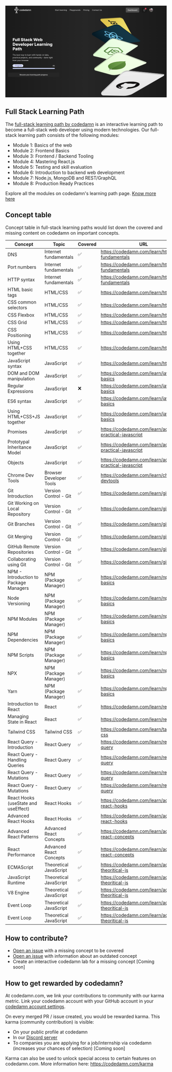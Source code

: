 !['fullstack learning path'](./assets/hero.png)

## Full Stack Learning Path

The [full-stack learning path by codedamn](https://codedamn.com/learning-paths/fullstack) is an interactive learning path to become a full-stack web developer using modern technologies. Our full-stack learning path consists of the following modules:

-   Module 1: Basics of the web
-   Module 2: Frontend Basics
-   Module 3: Frontend / Backend Tooling
-   Module 4: Mastering React.js
-   Module 5: Testing and skill evaluation
-   Module 6: Introduction to backend web development
-   Module 7: Node.js, MongoDB and REST/GraphQL
-   Module 8: Production Ready Practices

Explore all the modules on codedamn's learning path page. [Know more here](https://codedamn.com/learning-paths/fullstack)

## Concept table

Concept table in full-stack learning paths would list down the covered and missing content on codedamn on important concepts.

| Concept                                | Topic                   | Covered | URL                                                      | Outdated |
| -------------------------------------- | ----------------------- | ------- | -------------------------------------------------------- | -------- |
| DNS                                    | Internet fundamentals   | ✅       | https://codedamn.com/learn/http-fundamentals             | No       |
| Port numbers                           | Internet fundamentals   | ✅       | https://codedamn.com/learn/http-fundamentals             | No       |
| HTTP syntax                            | Internet fundamentals   | ✅       | https://codedamn.com/learn/http-fundamentals             | No       |
| HTML basic tags                        | HTML/CSS                | ✅       | https://codedamn.com/learn/html-css                      | No       |
| CSS common selectors                   | HTML/CSS                | ✅       | https://codedamn.com/learn/html-css                      | No       |
| CSS Flexbox                            | HTML/CSS                | ✅       | https://codedamn.com/learn/html-css                      | No       |
| CSS Grid                               | HTML/CSS                | ✅       | https://codedamn.com/learn/html-css                      | No       |
| CSS Positioning                        | HTML/CSS                | ✅       | https://codedamn.com/learn/html-css                      | No       |
| Using HTML+CSS together                | HTML/CSS                | ✅       | https://codedamn.com/learn/html-css                      | No       |
| JavaScript syntax                      | JavaScript              | ✅       | https://codedamn.com/learn/html-css                      | No       |
| DOM and DOM manipulation               | JavaScript              | ✅       | https://codedamn.com/learn/javascript-basics             | No       |
| Regular Expressions                    | JavaScript              | ❌       | https://codedamn.com/learn/javascript-basics             | -        |
| ES6 syntax                             | JavaScript              | ✅       | https://codedamn.com/learn/javascript-basics             | No       |
| Using HTML+CSS+JS together             | JavaScript              | ✅       | https://codedamn.com/learn/javascript-basics             | No       |
| Promises                               | JavaScript              | ✅       | https://codedamn.com/learn/advanced-practical-javascript | No       |
| Prototypal Inheritance Model           | JavaScript              | ✅       | https://codedamn.com/learn/advanced-practical-javascript | No       |
| Objects                                | JavaScript              | ✅       | https://codedamn.com/learn/advanced-practical-javascript | No       |
| Chrome Dev Tools                       | Browser Developer Tools | ✅       | https://codedamn.com/learn/chrome-devtools               | No       |
| Git Introduction                       | Version Control - Git   | ✅       | https://codedamn.com/learn/git-basics                    | No       |
| Git Working on Local Repository        | Version Control - Git   | ✅       | https://codedamn.com/learn/git-basics                    | No       |
| Git Branches                           | Version Control - Git   | ✅       | https://codedamn.com/learn/git-basics                    | No       |
| Git Merging                            | Version Control - Git   | ✅       | https://codedamn.com/learn/git-basics                    | No       |
| GitHub Remote Repositories             | Version Control - Git   | ✅       | https://codedamn.com/learn/git-basics                    | No       |
| Collaborating using Git                | Version Control - Git   | ✅       | https://codedamn.com/learn/git-basics                    | No       |
| NPM - Introduction to Package Managers | NPM (Package Manager)   | ✅       | https://codedamn.com/learn/npm-basics                    | No       |
| Node Versioning                        | NPM (Package Manager)   | ✅       | https://codedamn.com/learn/npm-basics                    | No       |
| NPM Modules                            | NPM (Package Manager)   | ✅       | https://codedamn.com/learn/npm-basics                    | No       |
| NPM Dependencies                       | NPM (Package Manager)   | ✅       | https://codedamn.com/learn/npm-basics                    | No       |
| NPM Scripts                            | NPM (Package Manager)   | ✅       | https://codedamn.com/learn/npm-basics                    | No       |
| NPX                                    | NPM (Package Manager)   | ✅       | https://codedamn.com/learn/npm-basics                    | No       |
| Yarn                                   | NPM (Package Manager)   | ✅       | https://codedamn.com/learn/npm-basics                    | No       |
| Introduction to React                  | React                   | ✅       | https://codedamn.com/learn/reactjs                       | No       |
| Managing State in React                | React                   | ✅       | https://codedamn.com/learn/reactjs                       | No       |
| Tailwind CSS                           | Tailwind CSS            | ✅       | https://codedamn.com/learn/tailwind-css                  | No       |
| React Query - Introduction             | React Query             | ✅       | https://codedamn.com/learn/react-query                   | No       |
| React Query - Handling Queries         | React Query             | ✅       | https://codedamn.com/learn/react-query                   | No       |
| React Query - Mutations                | React Query             | ✅       | https://codedamn.com/learn/react-query                   | No       |
| React Query - Mutations                | React Query             | ✅       | https://codedamn.com/learn/react-query                   | No       |
| React Hooks (useState and useEffect)   | React Hooks             | ✅       | https://codedamn.com/learn/advanced-react-hooks          | No       |
| Advanced React Hooks                   | React Hooks             | ✅       | https://codedamn.com/learn/advanced-react-hooks          | No       |
| Advanced React Patterns                | Advanced React Concepts | ✅       | https://codedamn.com/learn/advanced-react-concepts       | No       |
| React Performance                      | Advanced React Concepts | ✅       | https://codedamn.com/learn/advanced-react-concepts       | No       |
| ECMAScript                             | Theoretical JavaScript  | ✅       | https://codedamn.com/learn/advanced-theoritical-js       | No       |
| JavaScript Runtime                     | Theoretical JavaScript  | ✅       | https://codedamn.com/learn/advanced-theoritical-js       | No       |
| V8 Engine                              | Theoretical JavaScript  | ✅       | https://codedamn.com/learn/advanced-theoritical-js       | No       |
| Event Loop                             | Theoretical JavaScript  | ✅       | https://codedamn.com/learn/advanced-theoritical-js       | No       |
| Event Loop                             | Theoretical JavaScript  | ✅       | https://codedamn.com/learn/advanced-theoritical-js       | No       |

## How to contribute?

-   [Open an issue](https://github.com/codedamn/fullstack-learning-path/issues/new) with a missing concept to be covered
-   [Open an issue](https://github.com/codedamn/fullstack-learning-path/issues/new) with information about an outdated concept
-   Create an interactive codedamn lab for a missing concept [Coming soon]

## How to get rewarded by codedamn?

At codedamn.com, we link your contributions to community with our karma metric. Link your codedamn account with your GitHub account in your [codedamn account settings](https://codedamn.com/settings).

On every merged PR / issue created, you would be rewarded karma. This karma (community contribution) is visible:

-   On your public profile at codedamn
-   In our [Discord server](https://cdm.sh/discord)
-   To companies you are applying for a job/internship via codedamn (increases your chances of selection) [Coming soon]

Karma can also be used to unlock special access to certain features on codedamn.com. More information here: https://codedamn.com/karma
